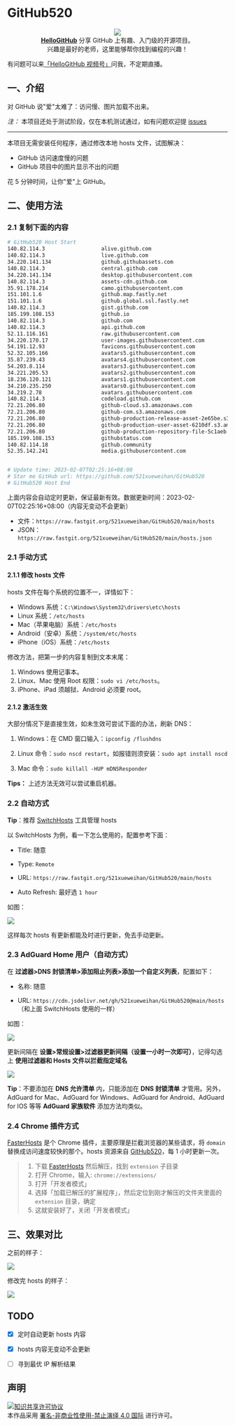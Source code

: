 # GitHub520
<p align="center">
  <img src="https://vip1.loli.net/2020/05/19/fLSBE29NxoFtOcd.gif"/>
  <br><strong><a href="https://github.com/521xueweihan/HelloGitHub" target="_blank">HelloGitHub</a></strong> 分享 GitHub 上有趣、入门级的开源项目。<br>兴趣是最好的老师，这里能够帮你找到编程的兴趣！
</p>

有问题可以来[「HelloGitHub 视频号」](https://static.hellogithub.com/5y/img/v.jpeg)问我，不定期直播。

## 一、介绍
对 GitHub 说"爱"太难了：访问慢、图片加载不出来。

*注：* 本项目还处于测试阶段，仅在本机测试通过，如有问题欢迎提 [issues](https://github.com/521xueweihan/GitHub520/issues/new)

---

本项目无需安装任何程序，通过修改本地 hosts 文件，试图解决：
- GitHub 访问速度慢的问题
- GitHub 项目中的图片显示不出的问题

花 5 分钟时间，让你"爱"上 GitHub。

## 二、使用方法

### 2.1 复制下面的内容
```bash
# GitHub520 Host Start
140.82.114.3                  alive.github.com
140.82.114.3                  live.github.com
34.220.141.134                github.githubassets.com
140.82.114.3                  central.github.com
34.220.141.134                desktop.githubusercontent.com
140.82.114.3                  assets-cdn.github.com
35.91.178.214                 camo.githubusercontent.com
151.101.1.6                   github.map.fastly.net
151.101.1.6                   github.global.ssl.fastly.net
140.82.114.3                  gist.github.com
185.199.108.153               github.io
140.82.114.3                  github.com
140.82.114.3                  api.github.com
52.11.116.161                 raw.githubusercontent.com
34.220.170.17                 user-images.githubusercontent.com
54.191.12.93                  favicons.githubusercontent.com
52.32.105.166                 avatars5.githubusercontent.com
35.87.239.43                  avatars4.githubusercontent.com
54.203.8.114                  avatars3.githubusercontent.com
34.221.205.53                 avatars2.githubusercontent.com
18.236.120.121                avatars1.githubusercontent.com
34.210.235.250                avatars0.githubusercontent.com
34.219.2.78                   avatars.githubusercontent.com
140.82.114.3                  codeload.github.com
72.21.206.80                  github-cloud.s3.amazonaws.com
72.21.206.80                  github-com.s3.amazonaws.com
72.21.206.80                  github-production-release-asset-2e65be.s3.amazonaws.com
72.21.206.80                  github-production-user-asset-6210df.s3.amazonaws.com
72.21.206.80                  github-production-repository-file-5c1aeb.s3.amazonaws.com
185.199.108.153               githubstatus.com
140.82.114.18                 github.community
52.35.142.241                 media.githubusercontent.com


# Update time: 2023-02-07T02:25:16+08:00
# Star me GitHub url: https://github.com/521xueweihan/GitHub520
# GitHub520 Host End

```

上面内容会自动定时更新，保证最新有效。数据更新时间：2023-02-07T02:25:16+08:00（内容无变动不会更新）

- 文件：`https://raw.fastgit.org/521xueweihan/GitHub520/main/hosts`
- JSON：`https://raw.fastgit.org/521xueweihan/GitHub520/main/hosts.json`

### 2.1 手动方式

#### 2.1.1 修改 hosts 文件
hosts 文件在每个系统的位置不一，详情如下：
- Windows 系统：`C:\Windows\System32\drivers\etc\hosts`
- Linux 系统：`/etc/hosts`
- Mac（苹果电脑）系统：`/etc/hosts`
- Android（安卓）系统：`/system/etc/hosts`
- iPhone（iOS）系统：`/etc/hosts`

修改方法，把第一步的内容复制到文本末尾：

1. Windows 使用记事本。
2. Linux、Mac 使用 Root 权限：`sudo vi /etc/hosts`。
3. iPhone、iPad 须越狱、Android 必须要 root。

#### 2.1.2 激活生效
大部分情况下是直接生效，如未生效可尝试下面的办法，刷新 DNS：

1. Windows：在 CMD 窗口输入：`ipconfig /flushdns`

2. Linux 命令：`sudo nscd restart`，如报错则须安装：`sudo apt install nscd`

3. Mac 命令：`sudo killall -HUP mDNSResponder`

**Tips：** 上述方法无效可以尝试重启机器。

### 2.2 自动方式

**Tip**：推荐 [SwitchHosts](https://github.com/oldj/SwitchHosts) 工具管理 hosts

以 SwitchHosts 为例，看一下怎么使用的，配置参考下面：

- Title: 随意

- Type: `Remote`

- URL: `https://raw.fastgit.org/521xueweihan/GitHub520/main/hosts`

- Auto Refresh: 最好选 `1 hour`

如图：

![](./img/switch-hosts.png)

这样每次 hosts 有更新都能及时进行更新，免去手动更新。

### 2.3 AdGuard Home 用户（自动方式）

在 **过滤器>DNS 封锁清单>添加阻止列表>添加一个自定义列表**，配置如下：

- 名称: 随意

- URL: `https://cdn.jsdelivr.net/gh/521xueweihan/GitHub520@main/hosts`（和上面 SwitchHosts 使用的一样）

如图：

![](./img/AdGuard-rules.png)

更新间隔在 **设置>常规设置>过滤器更新间隔（设置一小时一次即可）**，记得勾选上 **使用过滤器和 Hosts 文件以拦截指定域名**

![](./img/AdGuard-rules2.png)

**Tip**：不要添加在 **DNS 允许清单** 内，只能添加在 **DNS 封锁清单** 才管用。另外，AdGuard for Mac、AdGuard for Windows、AdGuard for Android、AdGuard for IOS 等等 **AdGuard 家族软件** 添加方法均类似。

### 2.4 Chrome 插件方式

[FasterHosts](https://github.com/gauseen/faster-hosts) 是个 Chrome 插件，主要原理是拦截浏览器的某些请求，将 `domain` 替换成访问速度较快的那个。hosts 资源来自 [GitHub520](https://github.com/521xueweihan/GitHub520)，每 1 小时更新一次。

> 1. 下载 [FasterHosts](https://github.com/gauseen/faster-hosts/archive/master.zip) 然后解压，找到 `extension` 子目录
> 2. 打开 Chrome，输入: `chrome://extensions/`
> 3. 打开「开发者模式」
> 4. 选择「加载已解压的扩展程序」，然后定位到刚才解压的文件夹里面的 `extension` 目录，确定
> 5. 这就安装好了，关闭「开发者模式」

## 三、效果对比
之前的样子：

![](./img/old.png)

修改完 hosts 的样子：

![](./img/new.png)


## TODO
- [x] 定时自动更新 hosts 内容
- [x] hosts 内容无变动不会更新
- [ ] 寻到最优 IP 解析结果


## 声明
<a rel="license" href="https://creativecommons.org/licenses/by-nc-nd/4.0/deed.zh"><img alt="知识共享许可协议" style="border-width: 0" src="https://licensebuttons.net/l/by-nc-nd/4.0/88x31.png"></a><br>本作品采用 <a rel="license" href="https://creativecommons.org/licenses/by-nc-nd/4.0/deed.zh">署名-非商业性使用-禁止演绎 4.0 国际</a> 进行许可。
